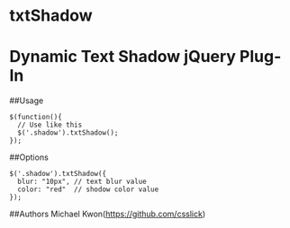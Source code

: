# txtShadow
Dynamic Text Shadow jQuery Plug-In
==================================================

##Usage
```
$(function(){
  // Use like this
  $('.shadow').txtShadow();
});
```

##Options
```
$('.shadow').txtShadow({
  blur: "10px", // text blur value
  color: "red"  // shodow color value
});
```

##Authors
Michael Kwon(https://github.com/csslick)
